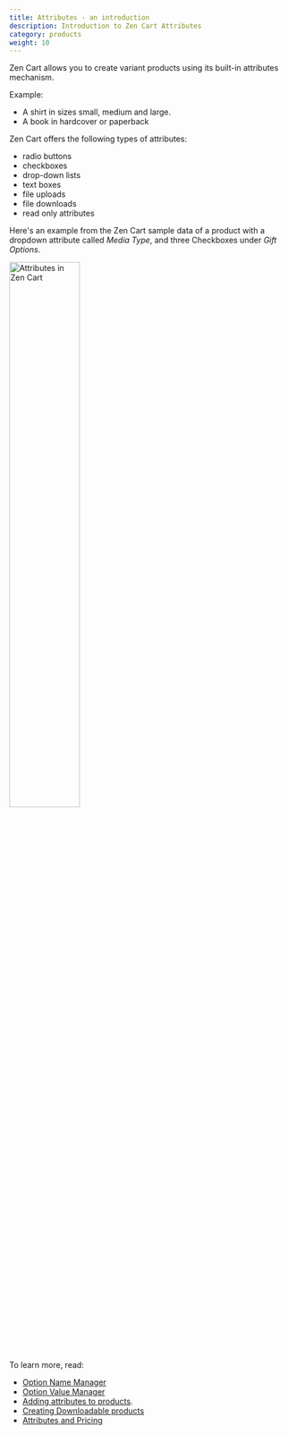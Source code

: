 ```yaml
---
title: Attributes - an introduction 
description: Introduction to Zen Cart Attributes 
category: products
weight: 10
---
```


Zen Cart allows you to create variant products using its built-in 
attributes mechanism. 

Example: 

- A shirt in sizes small, medium and large.
- A book in hardcover or paperback 

Zen Cart offers the following types of attributes:

- radio buttons 
- checkboxes 
- drop-down lists 
- text boxes 
- file uploads 
- file downloads
- read only attributes 

Here's an example from the Zen Cart sample data of a product with a dropdown
attribute called *Media Type*, and three Checkboxes under *Gift Options*. 

<img src="/images/attributes.png" alt="Attributes in Zen Cart" style="width: 50%" />
<br clear="all" />

To learn more, read: 

- [Option Name Manager](/user/admin_pages/catalog/option_name_manager/)
- [Option Value Manager](/user/admin_pages/catalog/option_value_manager/)
- [Adding attributes to products](/user/products/attributes/). 
- [Creating Downloadable products](/user/products/downloadable/)
- [Attributes and Pricing](/user/products/attribute_pricing)
